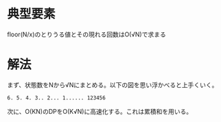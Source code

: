 # 典型要素

floor(N/x)のとりうる値とその現れる回数はO(√N)で求まる

# 解法

まず、状態数をNから√Nにまとめる。以下の図を思い浮かべると上手くいく。

`
6.
5.
4.
3..
2...
1......
 123456
`

次に、O(KN)のDPをO(K√N)に高速化する。これは累積和を用いる。
